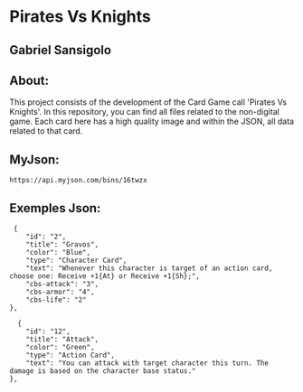 # Pirates Vs Knights


## Gabriel Sansigolo<br>

## About:<br>
This project consists of the development of the Card Game call 'Pirates Vs Knights'. In this repository, you can find all files related to the non-digital game. Each card here has a high quality image and within the JSON, all data related to that card.


## MyJson:<br>

```
https://api.myjson.com/bins/16twzx

```

## Exemples Json:<br>

```
 {
    "id": "2",
    "title": "Gravos",
    "color": "Blue",
    "type": "Character Card",
    "text": "Whenever this character is target of an action card, choose one: Receive +1{At} or Receive +1{Sh};",
    "cbs-attack": "3",
    "cbs-armor": "4",
    "cbs-life": "2"
},

```


```
  {
    "id": "12",
    "title": "Attack",
    "color": "Green",
    "type": "Action Card",
    "text": "You can attack with target character this turn. The damage is based on the character base status."
},

```

